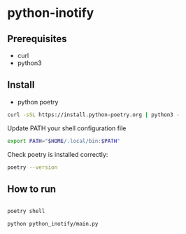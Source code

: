 # python-inotify

## Prerequisites
* curl
* python3

## Install 
* python poetry
```bash
curl -sSL https://install.python-poetry.org | python3 -
```

Update PATH your shell configuration file
```bash
export PATH="$HOME/.local/bin:$PATH"
```

Check poetry is installed correctly:

```bash
poetry --version
```

## How to run
```bash

poetry shell

python python_inotify/main.py
```